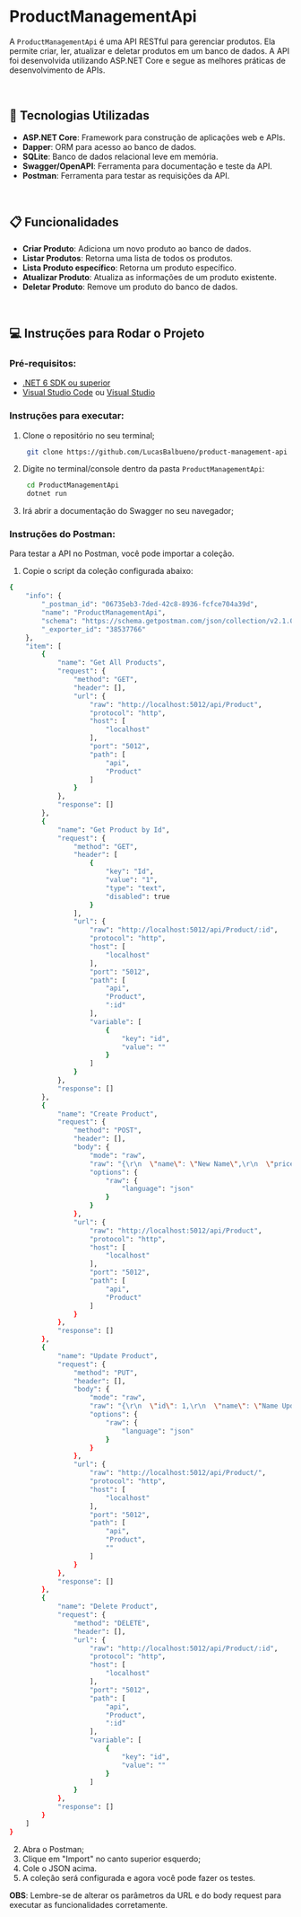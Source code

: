 # ProductManagementApi

A `ProductManagementApi` é uma API RESTful para gerenciar produtos. Ela permite criar, ler, atualizar e deletar produtos em um banco de dados. A API foi desenvolvida utilizando ASP.NET Core e segue as melhores práticas de desenvolvimento de APIs.

<br>

## 🚀 Tecnologias Utilizadas

- **ASP.NET Core**: Framework para construção de aplicações web e APIs.
- **Dapper**: ORM para acesso ao banco de dados.
- **SQLite**: Banco de dados relacional leve em memória.
- **Swagger/OpenAPI**: Ferramenta para documentação e teste da API.
- **Postman**: Ferramenta para testar as requisições da API.

<br>

## 📋 Funcionalidades

- **Criar Produto**: Adiciona um novo produto ao banco de dados.
- **Listar Produtos**: Retorna uma lista de todos os produtos.
- **Lista Produto específico**: Retorna um produto específico.
- **Atualizar Produto**: Atualiza as informações de um produto existente.
- **Deletar Produto**: Remove um produto do banco de dados.

<br>

## 💻 Instruções para Rodar o Projeto

### Pré-requisitos:

- [.NET 6 SDK ou superior](https://dotnet.microsoft.com/download/dotnet/8.0)
- [Visual Studio Code](https://code.visualstudio.com/) ou [Visual Studio](https://visualstudio.microsoft.com/)

### Instruções para executar:

1. Clone o repositório no seu terminal;
   ```bash
    git clone https://github.com/LucasBalbueno/product-management-api
   ```
2. Digite no terminal/console dentro da pasta `ProductManagementApi`:
   ```bash
    cd ProductManagementApi
    dotnet run
   ```
3. Irá abrir a documentação do Swagger no seu navegador;

### Instruções do Postman:
Para testar a API no Postman, você pode importar a coleção.

1. Copie o script da coleção configurada abaixo:
```bash
{
	"info": {
		"_postman_id": "06735eb3-7ded-42c8-8936-fcfce704a39d",
		"name": "ProductManagementApi",
		"schema": "https://schema.getpostman.com/json/collection/v2.1.0/collection.json",
		"_exporter_id": "38537766"
	},
	"item": [
		{
			"name": "Get All Products",
			"request": {
				"method": "GET",
				"header": [],
				"url": {
					"raw": "http://localhost:5012/api/Product",
					"protocol": "http",
					"host": [
						"localhost"
					],
					"port": "5012",
					"path": [
						"api",
						"Product"
					]
				}
			},
			"response": []
		},
		{
			"name": "Get Product by Id",
			"request": {
				"method": "GET",
				"header": [
					{
						"key": "Id",
						"value": "1",
						"type": "text",
						"disabled": true
					}
				],
				"url": {
					"raw": "http://localhost:5012/api/Product/:id",
					"protocol": "http",
					"host": [
						"localhost"
					],
					"port": "5012",
					"path": [
						"api",
						"Product",
						":id"
					],
					"variable": [
						{
							"key": "id",
							"value": ""
						}
					]
				}
			},
			"response": []
		},
		{
			"name": "Create Product",
			"request": {
				"method": "POST",
				"header": [],
				"body": {
					"mode": "raw",
					"raw": "{\r\n  \"name\": \"New Name\",\r\n  \"price\": 100,\r\n  \"quantity\": 1\r\n}",
					"options": {
						"raw": {
							"language": "json"
						}
					}
				},
				"url": {
					"raw": "http://localhost:5012/api/Product",
					"protocol": "http",
					"host": [
						"localhost"
					],
					"port": "5012",
					"path": [
						"api",
						"Product"
					]
				}
			},
			"response": []
		},
		{
			"name": "Update Product",
			"request": {
				"method": "PUT",
				"header": [],
				"body": {
					"mode": "raw",
					"raw": "{\r\n  \"id\": 1,\r\n  \"name\": \"Name Updated\",\r\n  \"price\": 100,\r\n  \"quantity\": 5\r\n}",
					"options": {
						"raw": {
							"language": "json"
						}
					}
				},
				"url": {
					"raw": "http://localhost:5012/api/Product/",
					"protocol": "http",
					"host": [
						"localhost"
					],
					"port": "5012",
					"path": [
						"api",
						"Product",
						""
					]
				}
			},
			"response": []
		},
		{
			"name": "Delete Product",
			"request": {
				"method": "DELETE",
				"header": [],
				"url": {
					"raw": "http://localhost:5012/api/Product/:id",
					"protocol": "http",
					"host": [
						"localhost"
					],
					"port": "5012",
					"path": [
						"api",
						"Product",
						":id"
					],
					"variable": [
						{
							"key": "id",
							"value": ""
						}
					]
				}
			},
			"response": []
		}
	]
}
```

2. Abra o Postman;
3. Clique em "Import" no canto superior esquerdo;
4. Cole o JSON acima.
5. A coleção será configurada e agora você pode fazer os testes. 

**OBS**: Lembre-se de alterar os parâmetros da URL e do body request para executar as funcionalidades corretamente.